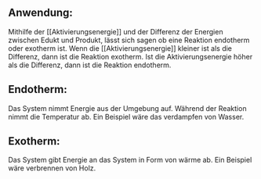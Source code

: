 
## Anwendung:
Mithilfe der [[Aktivierungsenergie]] und der Differenz der Energien zwischen Edukt und Produkt, lässt sich sagen ob eine Reaktion endotherm oder exotherm ist. 
Wenn die [[Aktivierungsenergie]] kleiner ist als die Differenz, dann ist die Reaktion exotherm. Ist die Aktivierungsenergie höher als die Differenz, dann ist die Reaktion endotherm.


## Endotherm:
Das System nimmt Energie aus der Umgebung auf. Während der Reaktion nimmt die Temperatur ab.
Ein Beispiel wäre das verdampfen von Wasser. 

## Exotherm:
Das System gibt Energie an das System in Form von wärme ab. 
Ein Beispiel wäre verbrennen von Holz.